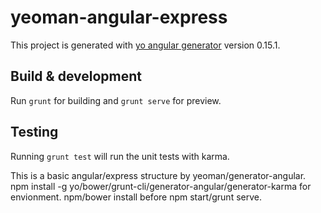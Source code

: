 # yeoman-angular-express

This project is generated with [yo angular generator](https://github.com/yeoman/generator-angular)
version 0.15.1.

## Build & development

Run `grunt` for building and `grunt serve` for preview.

## Testing

Running `grunt test` will run the unit tests with karma.

This is a basic angular/express structure by yeoman/generator-angular.
npm install -g yo/bower/grunt-cli/generator-angular/generator-karma for envionment.
npm/bower install before npm start/grunt serve.
